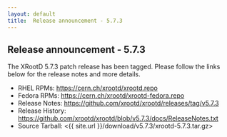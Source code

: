 ```yaml
---
layout: default
title:  Release announcement - 5.7.3
---
```


Release announcement - 5.7.3
----------------------------

The XRootD 5.7.3 patch release has been tagged.
Please follow the links below for the release notes and more details.

 * RHEL RPMs: <https://cern.ch/xrootd/xrootd.repo>
 * Fedora RPMs: <https://cern.ch/xrootd/xrootd-fedora.repo>
 * Release Notes: <https://github.com/xrootd/xrootd/releases/tag/v5.7.3>
 * Release History: <https://github.com/xrootd/xrootd/blob/v5.7.3/docs/ReleaseNotes.txt>
 * Source Tarball: <{{ site.url }}/download/v5.7.3/xrootd-5.7.3.tar.gz>

